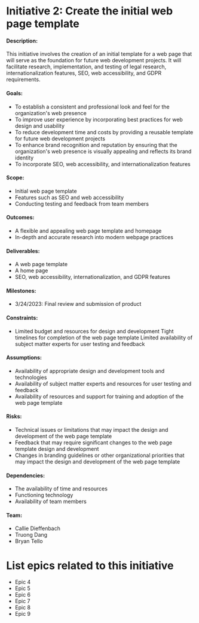 # Initiative 2: Create the initial web page template

#### Description: 
This initiative involves the creation of an initial template for a web page that will serve as the foundation for future web development projects. It will facilitate research, implementation, and testing of legal research, internationalization features, SEO, web accessibility, and GDPR requirements.

#### Goals: 
- To establish a consistent and professional look and feel for the organization's web presence
- To improve user experience by incorporating best practices for web design and usability
- To reduce development time and costs by providing a reusable template for future web development projects
- To enhance brand recognition and reputation by ensuring that the organization's web presence is visually appealing and reflects its brand identity
- To incorporate SEO, web accessibility, and internationalization features

#### Scope: 
- Initial web page template 
- Features such as SEO and web accessibility
- Conducting testing and feedback from team members

#### Outcomes:
- A flexible and appealing web page template and homepage 
- In-depth and accurate research into modern webpage practices

#### Deliverables: 
- A web page template
- A home page
- SEO, web accessibility, internationalization, and GDPR features 

#### Milestones: 
- 3/24/2023: Final review and submission of product

#### Constraints: 
- Limited budget and resources for design and development
Tight timelines for completion of the web page template
Limited availability of subject matter experts for user testing and feedback

#### Assumptions: 
- Availability of appropriate design and development tools and technologies
- Availability of subject matter experts and resources for user testing and feedback
- Availability of resources and support for training and adoption of the web page template

#### Risks: 
- Technical issues or limitations that may impact the design and development of the web page template
- Feedback that may require significant changes to the web page template design and development
- Changes in branding guidelines or other organizational priorities that may impact the design and development of the web page template

#### Dependencies:
- The availability of time and resources 
- Functioning technology 
- Availability of team members

#### Team: 
- Callie Dieffenbach
- Truong Dang
- Bryan Tello

# List epics related to this initiative
- Epic 4 
- Epic 5
- Epic 6 
- Epic 7
- Epic 8 
- Epic 9
